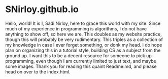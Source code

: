 # SNirloy.github.io
Hello, world!
It is I, Sadi Nirloy, here to grace this world with my site. 
Since much of my experience in programming is algorithms, I do not have anything to show off, so here we are.
This doubles as my website practice, though this will probably be very rudimentary.
This triples as a collection of my knowledge in case I ever forget something, or donk my head. I do hope plan on organizing this in a tutorial style, building CS as a subject from the ground up. I want this to be a decent resource for someone to pick up programming, even though I am currently limited to just text, and maybe some images.
Thank you for reading this quaint Readme.md, and please head on over to the index.html.

